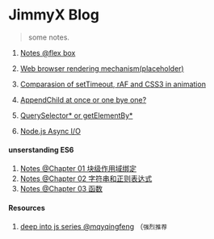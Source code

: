 
# JimmyX Blog
> some notes.

1. [Notes @flex box](./flexible-box.md)

2. [Web browser rendering mechanism(placeholder)](#)

3. [Comparasion of setTimeout, rAF and CSS3 in animation](./comparison-st-raf-css3-animation.md)

4. [AppendChild at once or one bye one?](./append-child-difference.md)

5. [QuerySelector* or getElementBy*](./dif-querySelector*-getElementBy*.md)

6. [Node.js Async I/O](./nodejs-event-loop.md)

#### unserstanding ES6
1. [Notes @Chapter 01 块级作用域绑定](./understanding_ES6/01.md)
2. [Notes @Chapter 02 字符串和正则表达式](./understanding_ES6/02.md)
3. [Notes @Chapter 03 函数](./understanding_ES6/03.md)

#### Resources

1. [deep into js series @mqyqingfeng](https://github.com/mqyqingfeng/Blog) （`强烈推荐`
